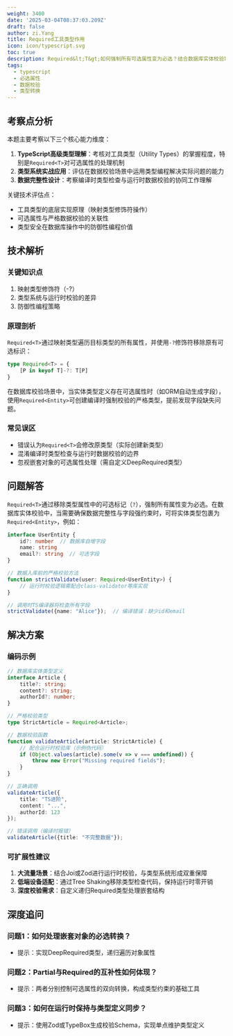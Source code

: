 ```yaml
---
weight: 3400
date: '2025-03-04T08:37:03.209Z'
draft: false
author: zi.Yang
title: Required工具类型作用
icon: icon/typescript.svg
toc: true
description: Required&lt;T&gt;如何强制所有可选属性变为必选？结合数据库实体校验场景，说明该工具类型在严格数据完整性检查中的应用
tags:
  - typescript
  - 必选属性
  - 数据校验
  - 类型转换
---
```


## 考察点分析

本题主要考察以下三个核心能力维度：

1. **TypeScript高级类型理解**：考核对工具类型（Utility Types）的掌握程度，特别是`Required<T>`对可选属性的处理机制
2. **类型系统实战应用**：评估在数据校验场景中运用类型编程解决实际问题的能力
3. **数据完整性设计**：考察编译时类型检查与运行时数据校验的协同工作理解

关键技术评估点：

- 工具类型的底层实现原理（映射类型修饰符操作）
- 可选属性与严格数据校验的关联性
- 类型安全在数据库操作中的防御性编程价值

## 技术解析

### 关键知识点

1. 映射类型修饰符（-?）
2. 类型系统与运行时校验的差异
3. 防御性编程策略

### 原理剖析

`Required<T>`通过映射类型遍历目标类型的所有属性，并使用`-?`修饰符移除原有可选标识：

```typescript
type Required<T> = { 
    [P in keyof T]-?: T[P]
}
```

在数据库校验场景中，当实体类型定义存在可选属性时（如ORM自动生成字段），使用`Required<Entity>`可创建编译时强制校验的严格类型，提前发现字段缺失问题。

### 常见误区

- 错误认为`Required<T>`会修改原类型（实际创建新类型）
- 混淆编译时类型检查与运行时数据校验的边界
- 忽视嵌套对象的可选属性处理（需自定义DeepRequired类型）

## 问题解答

`Required<T>`通过移除类型属性中的可选标记（`?`），强制所有属性变为必选。在数据库实体校验中，当需要确保数据完整性与字段强约束时，可将实体类型包裹为`Required<Entity>`，例如：

```typescript
interface UserEntity {
    id?: number  // 数据库自增字段
    name: string
    email?: string  // 可选字段
}

// 数据入库前的严格校验方法
function strictValidate(user: Required<UserEntity>) {
    // 运行时校验逻辑需配合class-validator等库实现
}

// 调用时TS编译器将检查所有字段
strictValidate({name: "Alice"});  // 编译错误：缺少id和email
```

## 解决方案

### 编码示例

```typescript
// 数据库实体类型定义
interface Article {
    title?: string;
    content?: string;
    authorId?: number;
}

// 严格校验类型
type StrictArticle = Required<Article>;

// 数据校验函数
function validateArticle(article: StrictArticle) {
    // 配合运行时校验库（示例伪代码）
    if (Object.values(article).some(v => v === undefined)) {
        throw new Error("Missing required fields");
    }
}

// 正确调用
validateArticle({
    title: "TS进阶",
    content: "...",
    authorId: 123
});

// 错误调用（编译时报错）
validateArticle({title: "不完整数据"}); 
```

### 可扩展性建议

1. **大流量场景**：结合Joi或Zod进行运行时校验，与类型系统形成双重保障
2. **低端设备适配**：通过Tree Shaking移除类型检查代码，保持运行时零开销
3. **深度校验需求**：自定义递归Required类型处理嵌套结构

## 深度追问

### 问题1：如何处理嵌套对象的必选转换？

- 提示：实现DeepRequired类型，递归遍历对象属性

### 问题2：Partial<T>与Required<T>的互补性如何体现？

- 提示：两者分别控制可选属性的双向转换，构成类型约束的基础工具

### 问题3：如何在运行时保持与类型定义同步？

- 提示：使用Zod或TypeBox生成校验Schema，实现单点维护类型定义
